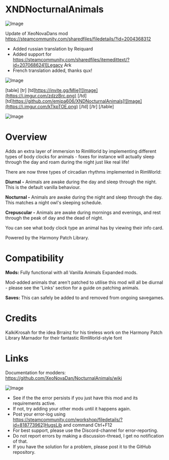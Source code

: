# XNDNocturnalAnimals

![Image](https://i.imgur.com/WAEzk68.png)

Update of XeoNovaDans mod
https://steamcommunity.com/sharedfiles/filedetails/?id=2004368312

- Added russian translation by Reiquard
- Added support for https://steamcommunity.com/sharedfiles/itemedittext/?id=2070686241]Legacy Ark
- French translation added, thanks qux!

![Image](https://i.imgur.com/7Gzt3Rg.png)


[table]
    [tr]
        [td]https://invite.gg/Mlie]![Image](https://i.imgur.com/zdzzBrc.png)
[/td]
        [td]https://github.com/emipa606/XNDNocturnalAnimals]![Image](https://i.imgur.com/kTkpTOE.png)
[/td]
    [/tr]
[/table]
	
![Image](https://i.imgur.com/NOW7jU1.png)

# **Overview**

Adds an extra layer of immersion to RimWorld by implementing different types of body clocks for animals - foxes for instance will actually sleep through the day and roam during the night just like real life!

There are now three types of circadian rhythms implemented in RimWorld:

**Diurnal -** Animals are awake during the day and sleep through the night. This is the default vanilla behaviour.

**Nocturnal -** Animals are awake during the night and sleep through the day. This matches a night owl&apos;s sleeping schedule.

**Crepuscular -** Animals are awake during mornings and evenings, and rest through the peak of day and the dead of night.

You can see what body clock type an animal has by viewing their info card. 

Powered by the Harmony Patch Library.

# **Compatibility**

**Mods:**
Fully functional with all Vanilla Animals Expanded mods.

Mod-added animals that aren&apos;t patched to utilise this mod will all be diurnal - please see the &apos;Links&apos; section for a guide on patching animals.

**Saves:**
This can safely be added to and removed from ongoing savegames.

# **Credits**

KalkiKrosah for the idea
Brrainz for his tireless work on the Harmony Patch Library
Marnador for their fantastic RimWorld-style font

# **Links**

Documentation for modders: https://github.com/XeoNovaDan/NocturnalAnimals/wiki

![Image](https://i.imgur.com/Rs6T6cr.png)



-  See if the the error persists if you just have this mod and its requirements active.
-  If not, try adding your other mods until it happens again.
-  Post your error-log using https://steamcommunity.com/workshop/filedetails/?id=818773962]HugsLib and command Ctrl+F12
-  For best support, please use the Discord-channel for error-reporting.
-  Do not report errors by making a discussion-thread, I get no notification of that.
-  If you have the solution for a problem, please post it to the GitHub repository.




